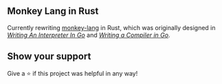 ## Monkey Lang in Rust

Currently rewriting [monkey-lang](https://github.com/bradford-hamilton/monkey-lang) in Rust, which was originally designed in [_Writing An Interpreter In Go_](https://interpreterbook.com/) and [_Writing a Compiler in Go_](https://compilerbook.com).

## Show your support

Give a ⭐ if this project was helpful in any way!